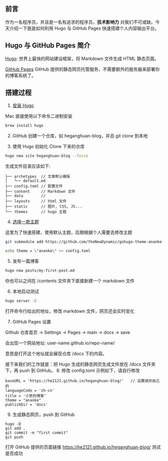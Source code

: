 ## 前言
作为一名程序员，并且是一名有追求的程序员，**技术影响力** 对我们不可或缺。今天介绍一下我是如何利用 Hugo 与 GitHub Pages 快速搭建个人内容输出平台。
## Hugo 与 GitHub Pages 简介
[Hugo](https://github.com/gohugoio/hugo): 世界上最快的网站建设框架，将 Markdown 文件生成 HTML 静态页面。

[GitHub Pages](https://docs.github.com/cn/pages/getting-started-with-github-pages/about-github-pages) GitHub 提供的静态网页托管服务，不需要额外的服务器来部署你的博客系统了。
## 搭建过程
1. [安装 Hugo](https://gohugo.io/getting-started/installing/)

Mac 直接使用以下命令二进制安装
```bash
brew install hugo
```
2. GitHub 创建一个仓库，如 heganghuan-blog，并且 git clone 到本地

3. 使用 Hugo 初始化 Clone 下来的仓库
```bash
hugo new site heganghuan-blog --force
```
生成文件目录应该如下:
```
├── archetypes  // 文章默认模版
│   └── default.md
├── config.toml // 配置文件
├── content     // Markdown 文件
├── data        // 
├── layouts     // html 文件
├── static      // 图片, CSS, JS...
└── themes      // hugo 主题
```
4. [选择一款主题](https://themes.gohugo.io/)

这里为了快速搭建，使用默认主题，后期根据个人需要去修改主题
```bash
git submodule add https://github.com/theNewDynamic/gohugo-theme-ananke.git themes/ananke

echo theme = \"ananke\" >> config.toml
```

5. 发布一篇博客
```bash
hugo new posts/my-first-post.md
```
你也可以之间在 /contents 文件夹下直接新建一个 markdown 文件

6. 本地启动测试
```bash
hugo server -D
```
打开命令行给出的地址，修改 markdown 文件，网页还会实时变化

7. GitHub Pages 设置

Github 仓库首页  -> Settings -> Pages -> main -> docs -> save

会出现一个网站地址: user-name.github.io/repo-name/

意思是打开这个地址就会展现仓库 /docs 下的内容。

接下来我们的工作就是：把 Hugo 生成的静态网页生成文件放在 /docs 文件夹下，再 push 到 GitHub。
8. 修改 config.toml
示例如下，请自行修改
```
baseURL = 'https://he2121.github.io/heganghuan-blog/'   // 设置成你自己的
languageCode = 'zh-cn'
title = '小贺的博客'
theme = "ananke"
publishDir = 'docs'
```

9. 生成静态网页，push 到 GitHub
```
hugo -D
git add .
git commit -m "first commit"
git push
```
打开 GitHub 提供的页面链接 https://he2121.github.io/heganghuan-blog/
测试是否成功

 

